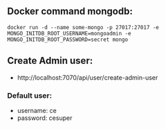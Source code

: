## Docker command mongodb:
```
docker run -d --name some-mongo -p 27017:27017 -e MONGO_INITDB_ROOT_USERNAME=mongoadmin -e MONGO_INITDB_ROOT_PASSWORD=secret mongo
```
## Create Admin user:
- http://localhost:7070/api/user/create-admin-user
### Default user:
- username: ce
- password: cesuper